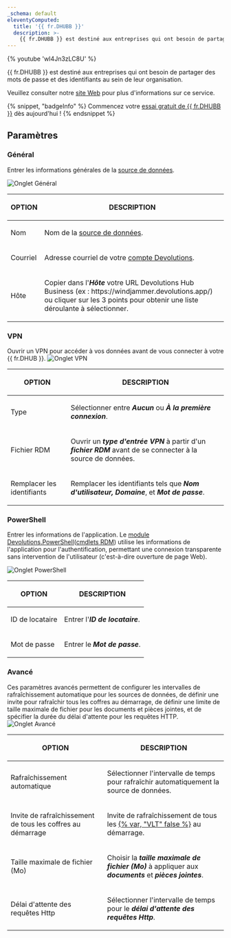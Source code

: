 ```yaml
---
_schema: default
eleventyComputed:
  title: '{{ fr.DHUBB }}'
  description: >-
    {{ fr.DHUBB }} est destiné aux entreprises qui ont besoin de partager des mots de passe et des identifiants au sein de leur organisation.
---
```

{% youtube 'wI4Jn3zLC8U' %}

{{ fr.DHUBB }} est destiné aux entreprises qui ont besoin de partager des mots de passe et des identifiants au sein de leur organisation.

Veuillez consulter notre [site Web](https://devolutions.net/password-hub/) pour plus d'informations sur ce service.

{% snippet, "badgeInfo" %}
Commencez votre [essai gratuit de {{ fr.DHUBB }}](https://devolutions.net/password-hub/business/sign-up) dès aujourd'hui !
{% endsnippet %}

## Paramètres

### Général

Entrer les informations générales de la [source de données](/rdm/concepts/basic-concepts/data-sources/).

![Onglet Général](https://cdnweb.devolutions.net/docs/HUBB6004_2024_2.png)

<table><thead><tr><th><p>OPTION</p></th><th><p>DESCRIPTION</p></th></tr></thead><tbody><tr><td><p>Nom</p></td><td><p>Nom de la <a href="/rdm/concepts/basic-concepts/data-sources/">source de données</a>.</p></td></tr><tr><td><p>Courriel</p></td><td><p>Adresse courriel de votre <a href="https://portal.devolutions.com/">compte Devolutions</a>.</p></td></tr><tr><td><p>Hôte</p></td><td><p>Copier dans l'<em><strong>Hôte</strong></em> votre URL Devolutions Hub Business (ex : https://windjammer.devolutions.app/) ou cliquer sur les 3 points pour obtenir une liste déroulante à sélectionner.</p></td></tr></tbody></table>

### VPN

Ouvrir un VPN pour accéder à vos données avant de vous connecter à votre {{ fr.DHUB }}. ![Onglet VPN](https://cdnweb.devolutions.net/docs/HUBB6001_2024_2.png)

<table><thead><tr><th><p>OPTION</p></th><th><p>DESCRIPTION</p></th></tr></thead><tbody><tr><td><p>Type</p></td><td><p>Sélectionner entre <em><strong>Aucun</strong></em> ou <em><strong>À la première connexion</strong></em>.</p></td></tr><tr><td><p>Fichier RDM</p></td><td><p>Ouvrir un <em><strong>type d'entrée VPN</strong></em> à partir d'un <em><strong>fichier RDM</strong></em> avant de se connecter à la source de données.</p></td></tr><tr><td><p>Remplacer les identifiants</p></td><td><p>Remplacer les identifiants tels que <em><strong>Nom d'utilisateur, Domaine</strong></em>, et <em><strong>Mot de passe</strong></em>. </p></td></tr></tbody></table>

### PowerShell

Entrer les informations de l'application. Le [module Devolutions.PowerShell](/powershell/overview/what-is-powershell/)([cmdlets RDM](/rdm/commands/tools/tools/powershell/)) utilise les informations de l'application pour l'authentification, permettant une connexion transparente sans intervention de l'utilisateur (c'est-à-dire ouverture de page Web).

![Onglet PowerShell](https://cdnweb.devolutions.net/docs/HUBB6005_2024_2.png)

<table><thead><tr><th><p>OPTION</p></th><th><p>DESCRIPTION</p></th></tr></thead><tbody><tr><td><p>ID de locataire</p></td><td><p>Entrer l'<em><strong>ID de locataire</strong></em>.</p></td></tr><tr><td><p>Mot de passe</p></td><td><p>Entrer le <em><strong>Mot de passe</strong></em>.</p></td></tr></tbody></table>

### Avancé

Ces paramètres avancés permettent de configurer les intervalles de rafraîchissement automatique pour les sources de données, de définir une invite pour rafraîchir tous les coffres au démarrage, de définir une limite de taille maximale de fichier pour les documents et pièces jointes, et de spécifier la durée du délai d'attente pour les requêtes HTTP.<br>![Onglet Avancé](https://cdnweb.devolutions.net/docs/HUBB6006_2024_2.png)

<table><thead><tr><th><p>OPTION</p></th><th><p>DESCRIPTION</p></th></tr></thead><tbody><tr><td><p>Rafraîchissement automatique</p></td><td><p>Sélectionner l'intervalle de temps pour rafraîchir automatiquement la source de données.</p></td></tr><tr><td><p>Invite de rafraîchissement de tous les coffres au démarrage</p></td><td><p>Invite de rafraîchissement de tous les <a href="/rdm/concepts/basic-concepts/vaults/">{% var, "VLT" false %}</a> au démarrage.</p></td></tr><tr><td><p>Taille maximale de fichier (Mo)</p></td><td><p>Choisir la <em><strong>taille maximale de fichier (Mo)</strong></em> à appliquer aux <em><strong>documents</strong></em> et <em><strong>pièces jointes</strong></em>.</p></td></tr><tr><td><p>Délai d'attente des requêtes Http </p></td><td><p>Sélectionner l'intervalle de temps pour le <em><strong>délai d'attente des requêtes Http</strong></em>.</p></td></tr></tbody></table>
